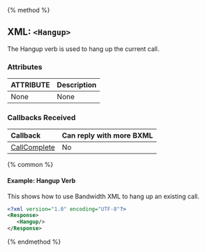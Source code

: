 {% method %}
## XML: `<Hangup>`
The Hangup verb is used to hang up the current call.


### Attributes

| ATTRIBUTE | Description |
|:----------|:------------|
| None      | None        |

### Callbacks Received

| Callback                         | Can reply with more BXML |
|:---------------------------------|:-------------------------|
| [CallComplete](../callBacks/disconnect.md) | No                      |

{% common %}
#### Example: Hangup Verb
This shows how to use Bandwidth XML to hang up an existing call.


```XML
<?xml version="1.0" encoding="UTF-8"?>
<Response>
   <Hangup/>
</Response>
```

{% endmethod %}
